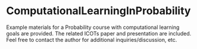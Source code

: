 # ComputationalLearningInProbability

Example materials for a Probability course with computational learning goals are provided. The related ICOTs paper and presentation are included. Feel free to contact the author for additional inquiries/discussion, etc.
